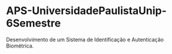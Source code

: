 # APS-UniversidadePaulistaUnip-6Semestre
Desenvolvimento de um Sistema de Identificação e Autenticação Biométrica.

